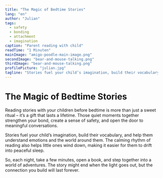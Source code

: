 ```yaml
---
title: "The Magic of Bedtime Stories"
lang: "en"
author: "Julian"
tags:
  - safety
  - bonding
  - attachment
  - imagination
caption: "Parent reading with child"
readTime: "1 Minuten"
mainImage: "amigo-poodle-main-image.png"
secondImage: "bear-and-mouse-talking.png"
thirdImage: "bear-and-mouse-talking.png"
profilePicture: "julian.jpg"
tagline: "Stories fuel your child’s imagination, build their vocabulary, and help them understand emotions and the world around them."
---
```


# The Magic of Bedtime Stories

Reading stories with your children before bedtime is more than just a sweet ritual – it’s a gift that lasts a lifetime. Those quiet moments together strengthen your bond, create a sense of safety, and open the door to meaningful conversations.

Stories fuel your child’s imagination, build their vocabulary, and help them understand emotions and the world around them. The calming rhythm of reading also helps little ones wind down, making it easier for them to drift into peaceful sleep.

So, each night, take a few minutes, open a book, and step together into a world of adventures. The story might end when the light goes out, but the connection you build will last forever.
